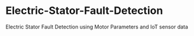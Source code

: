 # Electric-Stator-Fault-Detection
Electric Stator Fault Detection using Motor Parameters and IoT sensor data

